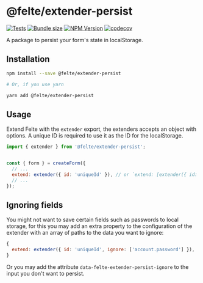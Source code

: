 # @felte/extender-persist

[![Tests](https://github.com/pablo-abc/felte/workflows/Tests/badge.svg)](https://github.com/pablo-abc/felte/actions/workflows/test.yml)
[![Bundle size](https://img.shields.io/bundlephobia/min/@felte/extender-persist)](https://bundlephobia.com/result?p=@felte/extender-persist)
[![NPM Version](https://img.shields.io/npm/v/@felte/extender-persist)](https://www.npmjs.com/package/@felte/extender-persist)
[![codecov](https://codecov.io/gh/pablo-abc/felte/branch/main/graph/badge.svg?token=T73OJZ50LC)](https://codecov.io/gh/pablo-abc/felte)

A package to persist your form's state in localStorage.

## Installation

```sh
npm install --save @felte/extender-persist

# Or, if you use yarn

yarn add @felte/extender-persist
```

## Usage

Extend Felte with the `extender` export, the extenders accepts an object with options. A unique ID is required to use it as the ID for the localStorage.

```javascript
import { extender } from '@felte/extender-persist';


const { form } = createForm({
  // ...
  extend: extender({ id: 'uniqueId' }), // or `extend: [extender({ id: 'uniqueId' })],`
  // ...
});
```

## Ignoring fields

You might not want to save certain fields such as passwords to local storage, for this you may add an extra property to the configuration of the extender with an array of paths to the data you want to ignore:

```javascript
{
  extend: extender({ id: 'uniqueId', ignore: ['account.password'] }),
}
```

Or you may add the attribute `data-felte-extender-persist-ignore` to the input you don't want to persist.
